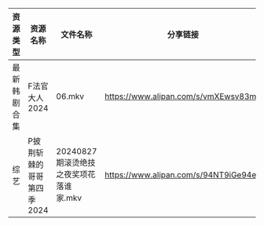 | 资源类型   | 资源名称            | 文件名称                      | 分享链接                                 | 更新时间                |
| ------ | --------------- | ------------------------- | ------------------------------------ | ------------------- |
| 最新韩剧合集 | F法官大人2024       | 06.mkv                    | https://www.alipan.com/s/vmXEwsv83mq | 2024-08-28 00:05:32 |
| 综艺     | P披荆斩棘的哥哥第四季2024 | 20240827期滚烫绝技之夜奖项花落谁家.mkv | https://www.alipan.com/s/94NT9iGe94e | 2024-08-28 00:07:52 |
